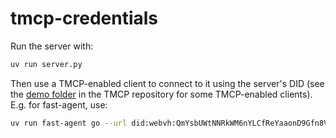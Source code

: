 # tmcp-credentials

Run the server with:

```sh
uv run server.py
```

Then use a TMCP-enabled client to connect to it using the server's DID (see the [demo folder](https://github.com/openwallet-foundation-labs/mcp-over-tsp-python/tree/main/demo) in the TMCP repository for some TMCP-enabled clients). E.g. for fast-agent, use:

```sh
uv run fast-agent go --url did:webvh:QmYsbUWtNNRkWM6nYLCfReYaaonD9Gfn8VzS4eneRpqM2L:did.teaspoon.world:endpoint:CredTmcpSseServer-0052270b-508a-4ab5-8091-3752fbb5ae82
```

